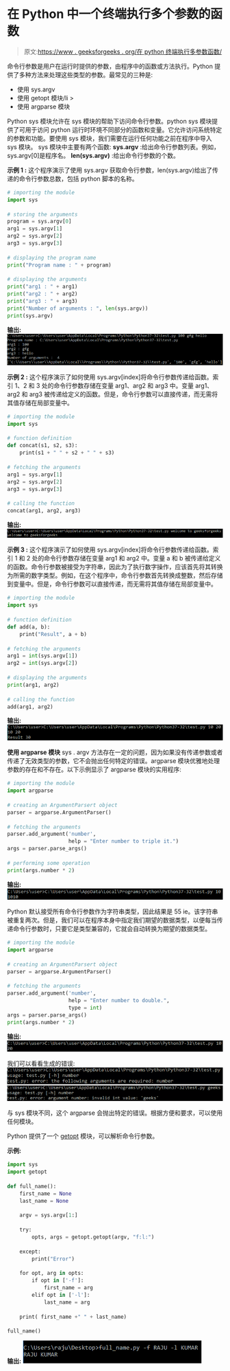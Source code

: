 # 在 Python 中一个终端执行多个参数的函数

> 原文:[https://www . geeksforgeeks . org/在 python 终端执行多参数函数/](https://www.geeksforgeeks.org/executing-functions-with-multiple-arguments-at-a-terminal-in-python/)

命令行参数是用户在运行时提供的参数，由程序中的函数或方法执行。Python 提供了多种方法来处理这些类型的参数。最常见的三种是:

*   使用 sys.argv
*   使用 getopt 模块/li >
*   使用 argparse 模块

Python sys 模块允许在 sys 模块的帮助下访问命令行参数。python sys 模块提供了可用于访问 python 运行时环境不同部分的函数和变量。它允许访问系统特定的参数和功能。要使用 sys 模块，我们需要在运行任何功能之前在程序中导入 sys 模块。
sys 模块中主要有两个函数:
**sys.argv** :给出命令行参数列表。例如，sys.argv[0]是程序名。
**len(sys.argv)** :给出命令行参数的个数。

**示例 1 :** 这个程序演示了使用 sys.argv 获取命令行参数，len(sys.argv)给出了传递的命令行参数总数，包括 python 脚本的名称。

```py
# importing the module
import sys

# storing the arguments
program = sys.argv[0]
arg1 = sys.argv[1]
arg2 = sys.argv[2]
arg3 = sys.argv[3]

# displaying the program name
print("Program name : " + program)

# displaying the arguments
print("arg1 : " + arg1)
print("arg2 : " + arg2)
print("arg3 : " + arg3)
print("Number of arguments : ", len(sys.argv))
print(sys.argv)
```

**输出:**
![](img/766796214f9e2fd92f145b8747e4a93a.png)

**示例 2 :** 这个程序演示了如何使用 sys.argv[index]将命令行参数传递给函数。索引 1、2 和 3 处的命令行参数存储在变量 arg1、arg2 和 arg3 中。变量 arg1、arg2 和 arg3 被传递给定义的函数。但是，命令行参数可以直接传递，而无需将其值存储在局部变量中。

```py
# importing the module
import sys

# function definition
def concat(s1, s2, s3):
    print(s1 + " " + s2 + " " + s3)

# fetching the arguments
arg1 = sys.argv[1]
arg2 = sys.argv[2]
arg3 = sys.argv[3]

# calling the function
concat(arg1, arg2, arg3)
```

**输出:**
![](img/774786d8855c96f307bbc44612a96684.png)

**示例 3 :** 这个程序演示了如何使用 sys.argv[index]将命令行参数传递给函数。索引 1 和 2 处的命令行参数存储在变量 arg1 和 arg2 中。变量 a 和 b 被传递给定义的函数。命令行参数被接受为字符串，因此为了执行数字操作，应该首先将其转换为所需的数字类型。例如，在这个程序中，命令行参数首先转换成整数，然后存储到变量中。但是，命令行参数可以直接传递，而无需将其值存储在局部变量中。

```py
# importing the module
import sys

# function definition
def add(a, b):
    print("Result", a + b)

# fetching the arguments
arg1 = int(sys.argv[1])
arg2 = int(sys.argv[2])

# displaying the arguments
print(arg1, arg2)

# calling the function
add(arg1, arg2)
```

**输出:**
![](img/7523d2fb5b75a3226d13cf9e47bd7b44.png)

**使用 argparse 模块**
sys . argv 方法存在一定的问题，因为如果没有传递参数或者传递了无效类型的参数，它不会抛出任何特定的错误。argparse 模块优雅地处理参数的存在和不存在。以下示例显示了 argparse 模块的实用程序:

```py
# importing the module
import argparse

# creating an ArgumentParsert object
parser = argparse.ArgumentParser()

# fetching the arguments
parser.add_argument('number',
                    help = "Enter number to triple it.")
args = parser.parse_args()

# performing some operation
print(args.number * 2)
```

**输出:**
![](img/e5c04c05fe245dfe1e7e5b20aa4e7259.png)

Python 默认接受所有命令行参数作为字符串类型，因此结果是 55 ie。该字符串被重复两次。但是，我们可以在程序本身中指定我们期望的数据类型，以便每当传递命令行参数时，只要它是类型兼容的，它就会自动转换为期望的数据类型。

```py
# importing the module
import argparse

# creating an ArgumentParsert object
parser = argparse.ArgumentParser()

# fetching the arguments
parser.add_argument('number',
                    help = "Enter number to double.",
                    type = int)
args = parser.parse_args()
print(args.number * 2)
```

**输出:**
![](img/eb25f116287e2755b7e4814734def006.png)

我们可以看看生成的错误:
![](img/2b3dc00b2776654ebe602b13023a0e07.png)
![](img/38027d28f7482d59b965d723663256f1.png)

与 sys 模块不同，这个 argparse 会抛出特定的错误。根据方便和要求，可以使用任何模块。

Python 提供了一个 [getopt](https://www.geeksforgeeks.org/getopt-module-in-python/) 模块，可以解析命令行参数。

**示例:**

```py
import sys 
import getopt 

def full_name(): 
    first_name = None
    last_name = None

    argv = sys.argv[1:] 

    try: 
        opts, args = getopt.getopt(argv, "f:l:") 

    except: 
        print("Error") 

    for opt, arg in opts: 
        if opt in ['-f']: 
            first_name = arg 
        elif opt in ['-l']: 
            last_name = arg 

    print( first_name +" " + last_name) 

full_name()
```

**输出:**
![](img/eb6108850d4f31ae5f64899e906d898b.png)